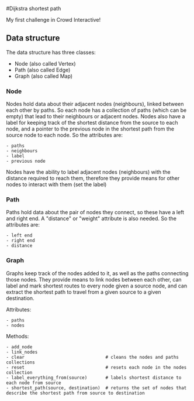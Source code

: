 #Dijkstra shortest path

My first challenge in Crowd Interactive!

## Data structure

The data structure has three classes:
 - Node (also called Vertex)
 - Path (also called Edge)
 - Graph (also called Map)

### Node

Nodes hold data about their adjacent nodes (neighbours), linked between each other by paths. So each node has a collection of paths (which can be empty) that lead to their neighbours or adjacent nodes. Nodes also have a label for keeping track of the shortest distance from the source to each node, and a pointer to the previous node in the shortest path from the source node to each node. So the attributes are:

    - paths
    - neighbours
    - label
    - previous node

Nodes have the ability to label adjacent nodes (neighbours) with the distance required to reach them, therefore they provide means for other nodes to interact with them (set the label)

### Path

Paths hold data about the pair of nodes they connect, so these have a left and right end. A "distance" or "weight" attribute is also needed. So the attributes are:

    - left end
    - right end
    - distance

### Graph

Graphs keep track of the nodes added to it, as well as the paths connecting those nodes. They provide means to link nodes between each other, can label and mark shortest routes to every node given a source node, and can extract the shortest path to travel from a given source to a given destination.

Attributes:

    - paths
    - nodes

Methods:

    - add_node
    - link_nodes
    - clear                               # cleans the nodes and paths collections
    - reset                               # resets each node in the nodes collection
    - label_everything_from(source)       # labels shortest distance to each node from source
    - shortest_path(source, destination)  # returns the set of nodes that describe the shortest path from source to destination
